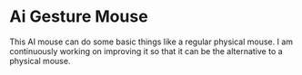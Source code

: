 # Ai Gesture Mouse

This AI mouse can do some basic things like a regular physical mouse. I am continuously working on improving it so that it can be the alternative to a physical mouse.
